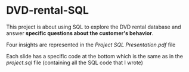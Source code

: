 # DVD-rental-SQL

This project is about using SQL to explore the DVD rental database and answer **specific questions about the customer's behavior**. 

Four insights are represented in the _Project SQL Presentation.pdf_ file

Each slide has a specific code at the bottom which is the same as in the _project.sql_ file (containing all the SQL code that I wrote)

